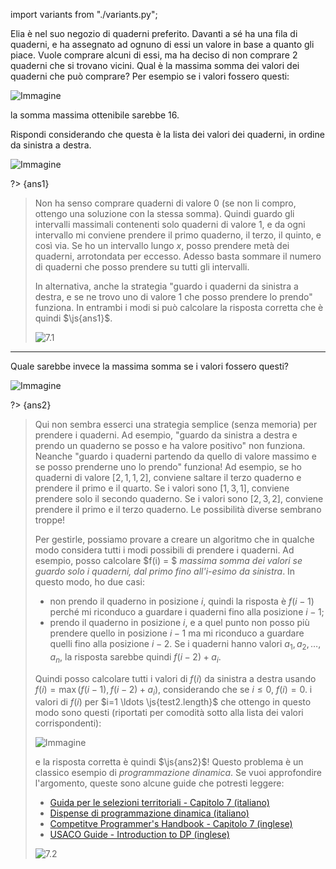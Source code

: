 import variants from "./variants.py";

Elia è nel suo negozio di quaderni preferito. Davanti a sé ha una fila di quaderni, e ha assegnato ad ognuno di essi un valore in base a quanto gli piace. Vuole comprare alcuni di essi, ma ha deciso di non comprare $2$ quaderni che si trovano vicini.
Qual è la massima somma dei valori dei quaderni che può comprare?
Per esempio se i valori fossero questi:

![Immagine](esempio.asy?v=variants.py)

la somma massima ottenibile sarebbe $16$.

Rispondi considerando che questa è la lista dei valori dei quaderni, in ordine da sinistra a destra.

![Immagine](array1.asy?v=variants.py)

?> {ans1}

> Non ha senso comprare quaderni di valore $0$ (se non li compro, ottengo una soluzione con la stessa somma).
> Quindi guardo gli intervalli massimali contenenti solo quaderni di valore $1$, e da ogni intervallo mi conviene prendere il primo quaderno, il terzo, il quinto, e così via.
> Se ho un intervallo lungo $x$, posso prendere metà dei quaderni, arrotondata per eccesso. Adesso basta sommare il numero di quaderni che posso prendere su tutti gli intervalli.
> 
> In alternativa, anche la strategia "guardo i quaderni da sinistra a destra, e se ne trovo uno di valore $1$ che posso prendere lo prendo" funziona.
> In entrambi i modi si può calcolare la risposta corretta che è quindi $\js{ans1}$.
>
> ![7.1](7-1.asy)

---

Quale sarebbe invece la massima somma se i valori fossero questi?

![Immagine](array2.asy?v=variants.py)

?> {ans2}

> Qui non sembra esserci una strategia semplice (senza memoria) per prendere i quaderni. Ad esempio, "guardo da sinistra a destra e prendo un quaderno se posso e ha valore positivo" non funziona.
> Neanche "guardo i quaderni partendo da quello di valore massimo e se posso prenderne uno lo prendo" funziona!
> Ad esempio, se ho quaderni di valore $[2, 1, 1, 2]$, conviene saltare il terzo quaderno e prendere il primo e il quarto. Se i valori sono $[1, 3, 1]$, conviene prendere solo il secondo quaderno. Se i valori sono $[2, 3, 2]$, conviene prendere il primo e il terzo quaderno.
> Le possibilità diverse sembrano troppe!
> 
> Per gestirle, possiamo provare a creare un algoritmo che in qualche modo considera tutti i modi possibili di prendere i quaderni. Ad esempio, posso calcolare $f(i) = $ _massima somma dei valori se guardo solo $i$ quaderni, dal primo fino all'$i$-esimo da sinistra_.
> In questo modo, ho due casi:
> - non prendo il quaderno in posizione $i$, quindi la risposta è $f(i-1)$ perché mi riconduco a guardare i quaderni fino alla posizione $i-1$;
> - prendo il quaderno in posizione $i$, e a quel punto non posso più prendere quello in posizione $i-1$ ma mi riconduco a guardare quelli fino alla posizione $i-2$. Se i quaderni hanno valori $a_1, a_2, \ldots, a_n$, la risposta sarebbe quindi $f(i - 2) + a_i$.
> 
> Quindi posso calcolare tutti i valori di $f(i)$ da sinistra a destra usando $f(i) = \max(f(i - 1), f(i - 2) + a_i)$, considerando che se $i \leq 0$, $f(i) = 0$.
> i valori di $f(i)$ per $i=1 \ldots \js{test2.length}$ che ottengo in questo modo sono questi (riportati per comodità sotto alla lista dei valori corrispondenti):
>
> ![Immagine](array3.asy?v=variants.py)
> 
> e la risposta corretta è quindi $\js{ans2}$!
> Questo problema è un classico esempio di _programmazione dinamica_. Se vuoi approfondire l'argomento, queste sono alcune guide che potresti leggere:
> 
> - [Guida per le selezioni territoriali - Capitolo 7 (italiano)](https://training.olinfo.it/bugatti.pdf#page=66)
> - [Dispense di programmazione dinamica (italiano)](https://wiki.olinfo.it/extra/unimi/dinamica.pdf)
> - [Competitve Programmer's Handbook - Capitolo 7 (inglese)](https://training.olinfo.it/cph.pdf#page=75)
> - [USACO Guide - Introduction to DP (inglese)](https://usaco.guide/gold/intro-dp)
>
> ![7.2](7-2.asy)
